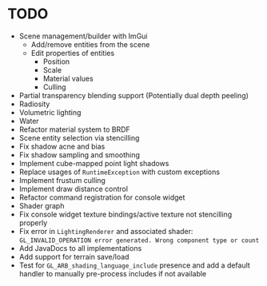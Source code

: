 # TODO

* Scene management/builder with ImGui
  * Add/remove entities from the scene
  * Edit properties of entities
    * Position
    * Scale
    * Material values
    * Culling
* Partial transparency blending support (Potentially dual depth peeling)
* Radiosity
* Volumetric lighting
* Water
* Refactor material system to BRDF
* Scene entity selection via stencilling
* Fix shadow acne and bias
* Fix shadow sampling and smoothing
* Implement cube-mapped point light shadows
* Replace usages of `RuntimeException` with custom exceptions
* Implement frustum culling
* Implement draw distance control
* Refactor command registration for console widget
* Shader graph
* Fix console widget texture bindings/active texture not stencilling properly
* Fix error in `LightingRenderer` and associated shader: `GL_INVALID_OPERATION error generated. Wrong component type or count`
* Add JavaDocs to all implementations
* Add support for terrain save/load
* Test for `GL_ARB_shading_language_include` presence and add a default handler to manually pre-process includes if not available